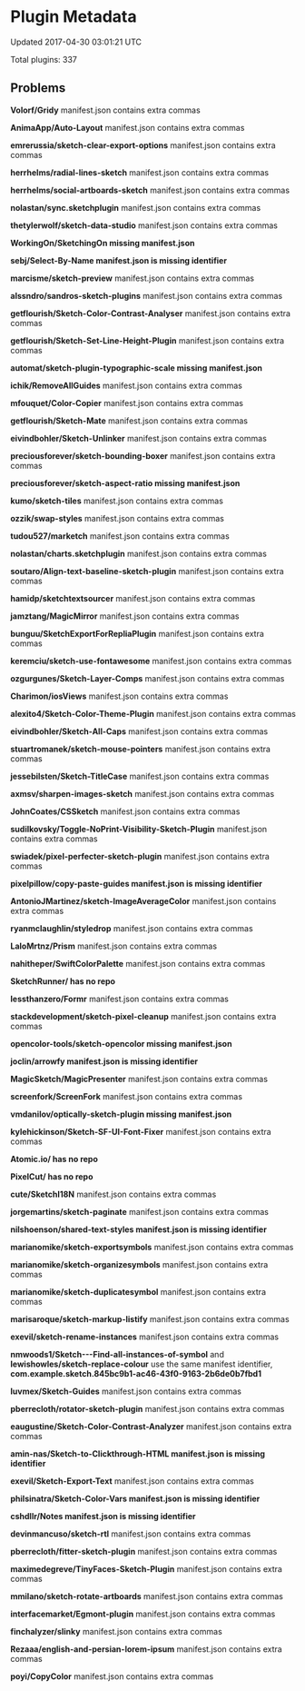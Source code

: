 # Plugin Metadata

Updated 2017-04-30 03:01:21 UTC

Total plugins: 337

## Problems
__Volorf/Gridy__ manifest.json contains extra commas

__AnimaApp/Auto-Layout__ manifest.json contains extra commas

__emrerussia/sketch-clear-export-options__ manifest.json contains extra commas

__herrhelms/radial-lines-sketch__ manifest.json contains extra commas

__herrhelms/social-artboards-sketch__ manifest.json contains extra commas

__nolastan/sync.sketchplugin__ manifest.json contains extra commas

__thetylerwolf/sketch-data-studio__ manifest.json contains extra commas

**__WorkingOn/SketchingOn__ missing manifest.json**

**__sebj/Select-By-Name__ manifest.json is missing identifier**

__marcisme/sketch-preview__ manifest.json contains extra commas

__alssndro/sandros-sketch-plugins__ manifest.json contains extra commas

__getflourish/Sketch-Color-Contrast-Analyser__ manifest.json contains extra commas

__getflourish/Sketch-Set-Line-Height-Plugin__ manifest.json contains extra commas

**__automat/sketch-plugin-typographic-scale__ missing manifest.json**

__ichik/RemoveAllGuides__ manifest.json contains extra commas

__mfouquet/Color-Copier__ manifest.json contains extra commas

__getflourish/Sketch-Mate__ manifest.json contains extra commas

__eivindbohler/Sketch-Unlinker__ manifest.json contains extra commas

__preciousforever/sketch-bounding-boxer__ manifest.json contains extra commas

**__preciousforever/sketch-aspect-ratio__ missing manifest.json**

__kumo/sketch-tiles__ manifest.json contains extra commas

__ozzik/swap-styles__ manifest.json contains extra commas

__tudou527/marketch__ manifest.json contains extra commas

__nolastan/charts.sketchplugin__ manifest.json contains extra commas

__soutaro/Align-text-baseline-sketch-plugin__ manifest.json contains extra commas

__hamidp/sketchtextsourcer__ manifest.json contains extra commas

__jamztang/MagicMirror__ manifest.json contains extra commas

__bunguu/SketchExportForRepliaPlugin__ manifest.json contains extra commas

__keremciu/sketch-use-fontawesome__ manifest.json contains extra commas

__ozgurgunes/Sketch-Layer-Comps__ manifest.json contains extra commas

__Charimon/iosViews__ manifest.json contains extra commas

__alexito4/Sketch-Color-Theme-Plugin__ manifest.json contains extra commas

__eivindbohler/Sketch-All-Caps__ manifest.json contains extra commas

__stuartromanek/sketch-mouse-pointers__ manifest.json contains extra commas

__jessebilsten/Sketch-TitleCase__ manifest.json contains extra commas

__axmsv/sharpen-images-sketch__ manifest.json contains extra commas

__JohnCoates/CSSketch__ manifest.json contains extra commas

__sudilkovsky/Toggle-NoPrint-Visibility-Sketch-Plugin__ manifest.json contains extra commas

__swiadek/pixel-perfecter-sketch-plugin__ manifest.json contains extra commas

**__pixelpillow/copy-paste-guides__ manifest.json is missing identifier**

__AntonioJMartinez/sketch-ImageAverageColor__ manifest.json contains extra commas

__ryanmclaughlin/styledrop__ manifest.json contains extra commas

__LaloMrtnz/Prism__ manifest.json contains extra commas

__nahitheper/SwiftColorPalette__ manifest.json contains extra commas

**__SketchRunner/__ has no repo**

__lessthanzero/Formr__ manifest.json contains extra commas

__stackdevelopment/sketch-pixel-cleanup__ manifest.json contains extra commas

**__opencolor-tools/sketch-opencolor__ missing manifest.json**

**__joclin/arrowfy__ manifest.json is missing identifier**

__MagicSketch/MagicPresenter__ manifest.json contains extra commas

__screenfork/ScreenFork__ manifest.json contains extra commas

**__vmdanilov/optically-sketch-plugin__ missing manifest.json**

__kylehickinson/Sketch-SF-UI-Font-Fixer__ manifest.json contains extra commas

**__Atomic.io/__ has no repo**

**__PixelCut/__ has no repo**

__cute/SketchI18N__ manifest.json contains extra commas

__jorgemartins/sketch-paginate__ manifest.json contains extra commas

**__nilshoenson/shared-text-styles__ manifest.json is missing identifier**

__marianomike/sketch-exportsymbols__ manifest.json contains extra commas

__marianomike/sketch-organizesymbols__ manifest.json contains extra commas

__marianomike/sketch-duplicatesymbol__ manifest.json contains extra commas

__marisaroque/sketch-markup-listify__ manifest.json contains extra commas

__exevil/sketch-rename-instances__ manifest.json contains extra commas

__nmwoods1/Sketch---Find-all-instances-of-symbol__ and __lewishowles/sketch-replace-colour__ use the same manifest identifier, __com.example.sketch.845bc9b1-ac46-43f0-9163-2b6de0b7fbd1__

__luvmex/Sketch-Guides__ manifest.json contains extra commas

__pberrecloth/rotator-sketch-plugin__ manifest.json contains extra commas

__eaugustine/Sketch-Color-Contrast-Analyzer__ manifest.json contains extra commas

**__amin-nas/Sketch-to-Clickthrough-HTML__ manifest.json is missing identifier**

__exevil/Sketch-Export-Text__ manifest.json contains extra commas

**__philsinatra/Sketch-Color-Vars__ manifest.json is missing identifier**

**__cshdllr/Notes__ manifest.json is missing identifier**

__devinmancuso/sketch-rtl__ manifest.json contains extra commas

__pberrecloth/fitter-sketch-plugin__ manifest.json contains extra commas

__maximedegreve/TinyFaces-Sketch-Plugin__ manifest.json contains extra commas

__mmilano/sketch-rotate-artboards__ manifest.json contains extra commas

__interfacemarket/Egmont-plugin__ manifest.json contains extra commas

__finchalyzer/slinky__ manifest.json contains extra commas

__Rezaaa/english-and-persian-lorem-ipsum__ manifest.json contains extra commas

__poyi/CopyColor__ manifest.json contains extra commas

